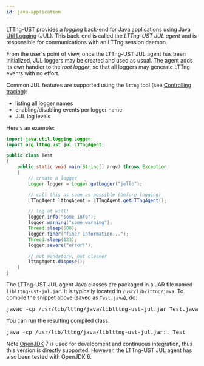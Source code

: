 ```yaml
---
id: java-application
---
```


LTTng-UST provides a _logging_ back-end for Java applications using
<a href="http://docs.oracle.com/javase/7/docs/api/java/util/logging/Logger.html" class="ext">Java Util Logging</a> (JUL). This back-end is called the _LTTng-UST JUL agent_ and is
responsible for communications with an LTTng session daemon.

From the user's point of view, once the LTTng-UST JUL agent has been
initialized, JUL loggers may be created and used as usual. The agent
adds its own handler to the _root logger_, so that all loggers may
generate LTTng events with no effort.

Common JUL features are supported using the `lttng` tool
(see [Controlling tracing](#doc-controlling-tracing)):

  * listing all logger names
  * enabling/disabling events per logger name
  * JUL log levels

Here's an example:

~~~ java
import java.util.logging.Logger;
import org.lttng.ust.jul.LTTngAgent;

public class Test
{
    public static void main(String[] argv) throws Exception
    {
        // create a logger
        Logger logger = Logger.getLogger("jello");

        // call this as soon as possible (before logging)
        LTTngAgent lttngAgent = LTTngAgent.getLTTngAgent();

        // log at will!
        logger.info("some info");
        logger.warning("some warning");
        Thread.sleep(500);
        logger.finer("finer information...");
        Thread.sleep(123);
        logger.severe("error!");

        // not mandatory, but cleaner
        lttngAgent.dispose();
    }
}
~~~

The LTTng-UST JUL agent Java classes are packaged in a JAR file named
`liblttng-ust-jul.jar`. It is typically located in
`/usr/lib/lttng/java`. To compile the snippet above
(saved as `Test.java`), do:

<pre class="term">
javac -cp /usr/lib/lttng/java/liblttng-ust-jul.jar Test.java
</pre>

You can run the resulting compiled class:

<pre class="term">
java -cp /usr/lib/lttng/java/liblttng-ust-jul.jar:. Test
</pre>

<div class="tip">
<p>
    <span class="t">Note:</span><a href="http://openjdk.java.net/" class="ext">OpenJDK</a> 7
    is used for development and continuous integration, thus this
    version is directly supported. However, the LTTng-UST JUL agent has
    also been tested with OpenJDK 6.
</p>
</div>
